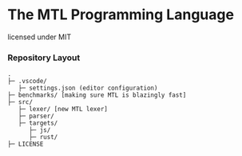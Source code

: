 # The MTL Programming Language

licensed under MIT

### Repository Layout

```
.
├─ .vscode/
   ├─ settings.json (editor configuration)
├─ benchmarks/ [making sure MTL is blazingly fast]
├─ src/
   ├─ lexer/ [new MTL lexer]
   ├─ parser/
   ├─ targets/
      ├─ js/
      ├─ rust/
├─ LICENSE
```
